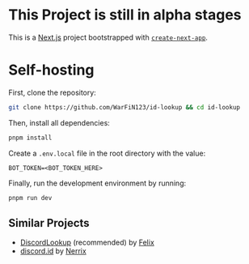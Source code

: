 # This Project is still in alpha stages

This is a [Next.js](https://nextjs.org) project bootstrapped with [`create-next-app`](https://nextjs.org/docs/app/api-reference/cli/create-next-app).

# Self-hosting
First, clone the repository:

```bash
git clone https://github.com/WarFiN123/id-lookup && cd id-lookup
```

Then, install all dependencies:

```bash
pnpm install
```

Create a `.env.local` file in the root directory with the value:
```
BOT_TOKEN=<BOT_TOKEN_HERE>
```

Finally, run the development environment by running:
```bash
pnpm run dev
```

## Similar Projects

- [DiscordLookup](https://discordlookup.com/) (recommended) by [Felix](https://github.com/fbrettnich)
- [discord.id](https://discord.id/) by [Nerrix](https://nerrix.ovh/)
